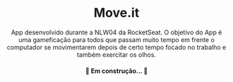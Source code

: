 <h1 align="center">Move.it</h1>

<p align="center">App desenvolvido durante a NLW04 da RocketSeat. O objetivo do App é uma gameficação para todos que passam muito tempo 
em frente o computador se movimentarem depois de certo tempo focado no trabalho e também exercitar os olhos. </p>

<h4 align="center"> 
	🚧 Em construção...  🚧
</h4>

